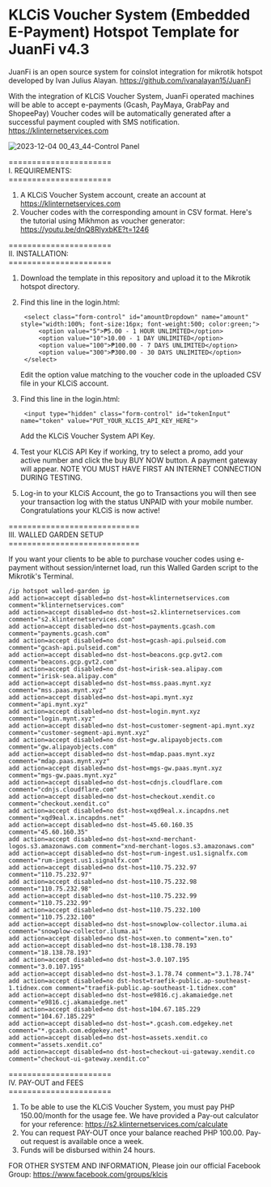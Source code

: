 # KLCiS Voucher System (Embedded E-Payment) Hotspot Template for JuanFi v4.3
JuanFi is an open source system for coinslot integration for mikrotik hotspot developed by Ivan Julius Alayan.
https://github.com/ivanalayan15/JuanFi

With the integration of KLCiS Voucher System, JuanFi operated machines will be able to accept e-payments (Gcash, PayMaya, GrabPay and ShopeePay)
Voucher codes will be automatically generated after a successful payment coupled with SMS notification.
https://klinternetservices.com



![2023-12-04 00_43_44-Control Panel](https://github.com/darkhoundz/KLCiS-JuanFi/assets/28075740/3eb6e819-f966-41dc-a2b9-8bdcfd2d6ec5)

====================== <br>
I. REQUIREMENTS: <br>
====================== <br>

1. A KLCiS Voucher System account, create an account at https://klinternetservices.com
2. Voucher codes with the corresponding amount in CSV format. Here's the tutorial using Mikhmon as voucher generator: https://youtu.be/dnQ8RlyxbKE?t=1246

====================== <br>
II. INSTALLATION: <br>
====================== <br>

1. Download the template in this repository and upload it to the Mikrotik hotspot directory.
2. Find this line in the login.html:

		<select class="form-control" id="amountDropdown" name="amount" style="width:100%; font-size:16px; font-weight:500; color:green;">
			<option value="5">₱5.00 - 1 HOUR UNLIMITED</option>
			<option value="10">10.00 - 1 DAY UNLIMITED</option>
			<option value="100">₱100.00 - 7 DAYS UNLIMITED</option>
			<option value="300">₱300.00 - 30 DAYS UNLIMITED</option>
	    </select>

	Edit the option value matching to the voucher code in the uploaded CSV file in your KLCiS account.
   
4. Find this line in the login.html:
   
   		<input type="hidden" class="form-control" id="tokenInput" name="token" value="PUT_YOUR_KLCIS_API_KEY_HERE">
   
   Add the KLCiS Voucher System API Key.

5. Test your KLCiS API Key if working, try to select a promo, add your active number and click the buy BUY NOW button. A payment gateway will appear. NOTE YOU MUST HAVE FIRST AN INTERNET CONNECTION DURING TESTING.

6. Log-in to your KLCiS Account, the go to Transactions you will then see your transaction log with the status UNPAID with your mobile number. Congratulations your KLCiS is now active!

============================ <br>
III. WALLED GARDEN SETUP <br>
============================ <br>

If you want your clients to be able to purchase voucher codes using e-payment without session/internet load, run this Walled Garden script to the Mikrotik's Terminal.

	/ip hotspot walled-garden ip
	add action=accept disabled=no dst-host=klinternetservices.com comment="klinternetservices.com"
	add action=accept disabled=no dst-host=s2.klinternetservices.com comment="s2.klinternetservices.com"
	add action=accept disabled=no dst-host=payments.gcash.com comment="payments.gcash.com"
	add action=accept disabled=no dst-host=gcash-api.pulseid.com comment="gcash-api.pulseid.com"
	add action=accept disabled=no dst-host=beacons.gcp.gvt2.com comment="beacons.gcp.gvt2.com"
	add action=accept disabled=no dst-host=irisk-sea.alipay.com comment="irisk-sea.alipay.com"
	add action=accept disabled=no dst-host=mss.paas.mynt.xyz comment="mss.paas.mynt.xyz"
	add action=accept disabled=no dst-host=api.mynt.xyz comment="api.mynt.xyz"
	add action=accept disabled=no dst-host=login.mynt.xyz comment="login.mynt.xyz"
	add action=accept disabled=no dst-host=customer-segment-api.mynt.xyz comment="customer-segment-api.mynt.xyz"
	add action=accept disabled=no dst-host=gw.alipayobjects.com comment="gw.alipayobjects.com"
	add action=accept disabled=no dst-host=mdap.paas.mynt.xyz comment="mdap.paas.mynt.xyz"
	add action=accept disabled=no dst-host=mgs-gw.paas.mynt.xyz comment="mgs-gw.paas.mynt.xyz"
	add action=accept disabled=no dst-host=cdnjs.cloudflare.com comment="cdnjs.cloudflare.com"
	add action=accept disabled=no dst-host=checkout.xendit.co comment="checkout.xendit.co"
	add action=accept disabled=no dst-host=xqd9eal.x.incapdns.net comment="xqd9eal.x.incapdns.net"
	add action=accept disabled=no dst-host=45.60.160.35 comment="45.60.160.35"
	add action=accept disabled=no dst-host=xnd-merchant-logos.s3.amazonaws.com comment="xnd-merchant-logos.s3.amazonaws.com"
	add action=accept disabled=no dst-host=rum-ingest.us1.signalfx.com comment="rum-ingest.us1.signalfx.com"
	add action=accept disabled=no dst-host=110.75.232.97 comment="110.75.232.97"
	add action=accept disabled=no dst-host=110.75.232.98 comment="110.75.232.98"
	add action=accept disabled=no dst-host=110.75.232.99 comment="110.75.232.99"
	add action=accept disabled=no dst-host=110.75.232.100 comment="110.75.232.100"
	add action=accept disabled=no dst-host=snowplow-collector.iluma.ai comment="snowplow-collector.iluma.ai"
	add action=accept disabled=no dst-host=xen.to comment="xen.to"
	add action=accept disabled=no dst-host=18.138.78.193 comment="18.138.78.193"
	add action=accept disabled=no dst-host=3.0.107.195 comment="3.0.107.195"
	add action=accept disabled=no dst-host=3.1.78.74 comment="3.1.78.74"
	add action=accept disabled=no dst-host=traefik-public.ap-southeast-1.tidnex.com comment="traefik-public.ap-southeast-1.tidnex.com"
	add action=accept disabled=no dst-host=e9816.cj.akamaiedge.net comment="e9816.cj.akamaiedge.net"
	add action=accept disabled=no dst-host=104.67.185.229 comment="104.67.185.229"
	add action=accept disabled=no dst-host=*.gcash.com.edgekey.net comment="*.gcash.com.edgekey.net"
	add action=accept disabled=no dst-host=assets.xendit.co comment="assets.xendit.co"
	add action=accept disabled=no dst-host=checkout-ui-gateway.xendit.co comment="checkout-ui-gateway.xendit.co"

====================== <br>
IV. PAY-OUT and FEES <br>
====================== <br>

1. To be able to use the KLCiS Voucher System, you must pay PHP 150.00/month for the usage fee. We have provided a Pay-out calculator for your reference: https://s2.klinternetservices.com/calculate
2. You can request PAY-OUT once your balance reached PHP 100.00. Pay-out request is available once a week.
3. Funds will be disbursed within 24 hours.

FOR OTHER SYSTEM AND INFORMATION, Please join our official Facebook Group: https://www.facebook.com/groups/klcis

